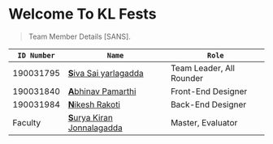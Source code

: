# Welcome To KL Fests


> Team Member Details [SANS].

| ```ID Number```| ```Name```                                                             | ```Role```                  |
|----------------|------------------------------------------------------------------------|-----------------------------|
|190031795       |[<b>S</b>iva Sai yarlagadda](@github/pamarthiabhinav)                   |Team Leader, All Rounder     |
|190031840       |[<b>A</b>bhinav Pamarthi](https://github.com/pamarthiabhinav)           |Front-End Designer           |
|190031984       |[<b>N</b>ikesh Rakoti](@github/pamarthiabhinav)                         |Back-End Designer            |
|Faculty         |[<b>S</b>urya Kiran Jonnalagadda](https://github.com/suryakiran25oct93) |Master, Evaluator            |
